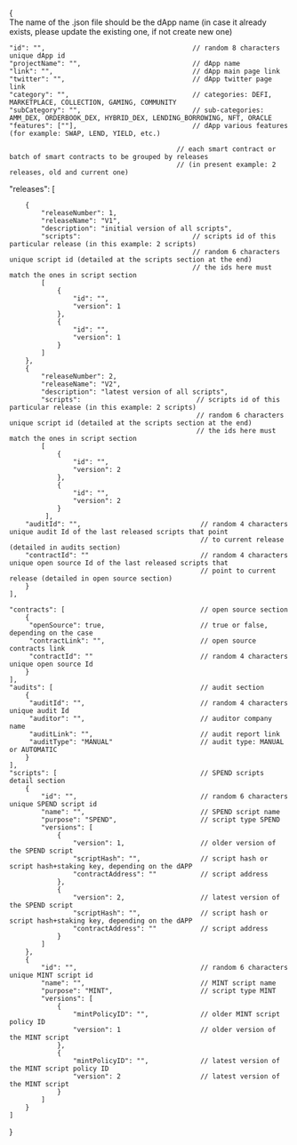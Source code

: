 {   
The name of the .json file should be the dApp name (in case it already exists, please update the existing one, if not create new one)

    "id": "",                                     // random 8 characters unique dApp id
    "projectName": "",                            // dApp name
    "link": "",                                   // dApp main page link
    "twitter": "",                                // dApp twitter page link
    "category": "",                               // categories: DEFI, MARKETPLACE, COLLECTION, GAMING, COMMUNITY
    "subCategory": "",                            // sub-categories: AMM_DEX, ORDERBOOK_DEX, HYBRID_DEX, LENDING_BORROWING, NFT, ORACLE
    "features": [""],                             // dApp various features (for example: SWAP, LEND, YIELD, etc.)      
    
	                                          // each smart contract or batch of smart contracts to be grouped by releases
	                                          // (in present example: 2 releases, old and current one)
   "releases": [
   
        {
            "releaseNumber": 1,
            "releaseName": "V1",
            "description": "initial version of all scripts",
            "scripts":                            // scripts id of this particular release (in this example: 2 scripts)
                                                  // random 6 characters unique script id (detailed at the scripts section at the end) 
                                                  // the ids here must match the ones in script section
            [
                {
                    "id": "",
                    "version": 1
                },
                {
                    "id": "",
                    "version": 1
                }
            ]                                                    
        },
        {
            "releaseNumber": 2,                                        
            "releaseName": "V2",
            "description": "latest version of all scripts",
            "scripts":                             // scripts id of this particular release (in this example: 2 scripts)
                                                   // random 6 characters unique script id (detailed at the scripts section at the end) 
                                                   // the ids here must match the ones in script section
            [
                {
                    "id": "",
                    "version": 2
                },
                {
                    "id": "",
                    "version": 2
                }
             ],                                                   
        "auditId": "",                              // random 4 characters unique audit Id of the last released scripts that point
                                                    // to current release (detailed in audits section)
        "contractId": ""                            // random 4 characters unique open source Id of the last released scripts that
                                                    // point to current release (detailed in open source section)
        }              
    ],
    
    "contracts": [                                  // open source section
        {
         "openSource": true,                        // true or false, depending on the case
         "contractLink": "",                        // open source contracts link
         "contractId": ""                           // random 4 characters unique open source Id
        }
    ],
    "audits": [                                     // audit section
        {
         "auditId": "",                             // random 4 characters unique audit Id
         "auditor": "",                             // auditor company name
         "auditLink": "",                           // audit report link
         "auditType": "MANUAL"                      // audit type: MANUAL or AUTOMATIC
        }        
    ],
    "scripts": [                                    // SPEND scripts detail section
        {
            "id": "",                               // random 6 characters unique SPEND script id
            "name": "",                             // SPEND script name
            "purpose": "SPEND",                     // script type SPEND
            "versions": [
                {
                    "version": 1,                   // older version of the SPEND script
                    "scriptHash": "",               // script hash or script hash+staking key, depending on the dAPP
                    "contractAddress": ""           // script address
                },
                {
                    "version": 2,                   // latest version of the SPEND script
                    "scriptHash": "",               // script hash or script hash+staking key, depending on the dAPP
                    "contractAddress": ""           // script address
                }
            ]
        },                     
        {
            "id": "",                               // random 6 characters unique MINT script id
            "name": "",                             // MINT script name
            "purpose": "MINT",                      // script type MINT
            "versions": [
                {
                    "mintPolicyID": "",             // older MINT script policy ID
                    "version": 1                    // older version of the MINT script
                },
                {
                    "mintPolicyID": "",             // latest version of the MINT script policy ID
                    "version": 2                    // latest version of the MINT script
                }
            ]
        }
    ]
}
